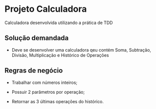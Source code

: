 # Projeto Calculadora
Calculadora desenvolvida utilizando a prática de TDD

## Solução demandada

- Deve se desenvolver uma calculadora qeu contém Soma, Subtração, Divisão, Multiplicação e Histórico de Operações

## Regras de negócio

- Trabalhar com números inteiros;

- Possuir 2 parâmetros por operação;

- Retornar as 3 últimas operações do histórico.
